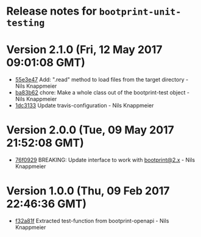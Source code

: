 # Release notes for `bootprint-unit-testing`

<a name="current-release"></a>
# Version 2.1.0 (Fri, 12 May 2017 09:01:08 GMT)

* [55e3e47](https://github.com/bootprint/bootprint-unit-testing/commit/55e3e47) Add: ".read" method to load files from the target directory - Nils Knappmeier
* [ba83b62](https://github.com/bootprint/bootprint-unit-testing/commit/ba83b62) chore: Make a whole class out of the bootprint-test object - Nils Knappmeier
* [1dc3133](https://github.com/bootprint/bootprint-unit-testing/commit/1dc3133) Update travis-configuration - Nils Knappmeier

# Version 2.0.0 (Tue, 09 May 2017 21:52:08 GMT)

* [76f0929](https://github.com/bootprint/bootprint-unit-testing/commit/76f0929) BREAKING: Update interface to work with bootprint@2.x - Nils Knappmeier

# Version 1.0.0 (Thu, 09 Feb 2017 22:46:36 GMT)

* [f32a81f](https://github.com/bootprint/bootprint-unit-testing/commit/f32a81f) Extracted test-function from bootprint-openapi - Nils Knappmeier
